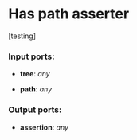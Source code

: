 # Has path asserter

[testing]

### Input ports:

* __tree__: _any_



* __path__: _any_



### Output ports:

* __assertion__: _any_



